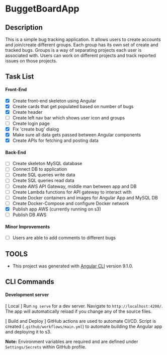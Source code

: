 # BuggetBoardApp

## Description

This is a simple bug tracking application. It allows users to create accounts and join/create different groups. Each group has its own set of create and tracked bugs. Groups is a way of separating projects each user is associated with. Users can work on different projects and track reported issues on those projects.

## Task List

#### Front-End
- [x] Create front-end skeleton using Angular
- [x] Create cards that get populated based on number of bugs
- [x] Create header
- [ ] Create left nav bar which shows user icon and groups
- [ ] Create login page
- [x] Fix 'create bug' dialog
- [x] Make sure all data gets passed between Angular components
- [x] Create APIs for fetching and posting data

#### Back-End
- [ ] Create skeleton MySQL database
- [ ] Connect DB to application
- [ ] Create SQL queries write data
- [ ] Create SQL queries read data
- [ ] Create AWS API Gateway, middle man between app and DB
- [ ] Create Lambda functions for API gateway to interact with
- [ ] Create Docker containers and images for Angular App and MySQL DB
- [ ] Create Docker-Compose and configure Docker network
- [x] Publish app AWS (currently running on s3)
- [ ] Publish DB AWS

#### Minor Improvements
- [ ] Users are able to add comments to different bugs

## TOOLS

- This project was generated with [Angular CLI](https://github.com/angular/angular-cli) version 9.1.0.

## CLI Commands

#### Development server

[ Local ]
Run `ng serve` for a dev server. Navigate to `http://localhost:4200/`. The app will automatically reload if you change any of the source files.

[ Build and Deploy ]
GitHub actions are used to automate CI/CD. Script is created (`.github/workflows/main.yml`) to automate building the Angular app and deploying it to s3.

**Note:** Environment variables are required  and are defined under `Settings/Secrets` within GitHub profile.
